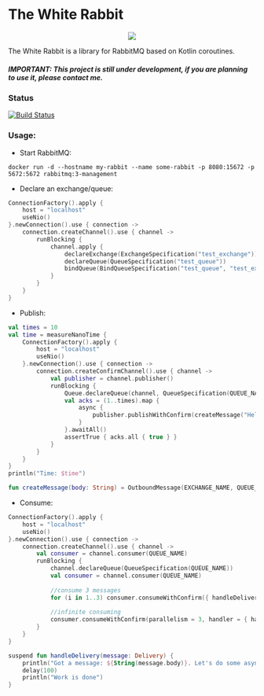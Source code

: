 # The White Rabbit
<div style="text-align:center">
    <img src ="https://github.com/viartemev/the-white-rabbit/blob/master/art/the-white-rabbit.png?raw=true"/>
</div>

The White Rabbit is a library for RabbitMQ based on Kotlin coroutines.

##### *IMPORTANT: This project is still under development, if you are planning to use it, please contact me.*

### Status
[![Build Status](https://travis-ci.org/viartemev/the-white-rabbit.svg?branch=master)](https://travis-ci.org/viartemev/the-white-rabbit)

### Usage:
- Start RabbitMQ: 
```docker
docker run -d --hostname my-rabbit --name some-rabbit -p 8080:15672 -p 5672:5672 rabbitmq:3-management
```

- Declare an exchange/queue:
```kotlin
ConnectionFactory().apply {
    host = "localhost"
    useNio()
}.newConnection().use { connection ->
    connection.createChannel().use { channel ->
        runBlocking {
            channel.apply {
                declareExchange(ExchangeSpecification("test_exchange"))
                declareQueue(QueueSpecification("test_queue"))
                bindQueue(BindQueueSpecification("test_queue", "test_exchange", "test_queue"))
            }
        }
    }
}
```
- Publish: 
```kotlin
val times = 10
val time = measureNanoTime {
    ConnectionFactory().apply {
        host = "localhost"
        useNio()
    }.newConnection().use { connection ->
        connection.createConfirmChannel().use { channel ->
            val publisher = channel.publisher()
            runBlocking {
                Queue.declareQueue(channel, QueueSpecification(QUEUE_NAME))
                val acks = (1..times).map {
                    async {
                        publisher.publishWithConfirm(createMessage("Hello #$it"))
                    }
                }.awaitAll()
                assertTrue { acks.all { true } }
            }
        }
    }
}
println("Time: $time")

fun createMessage(body: String) = OutboundMessage(EXCHANGE_NAME, QUEUE_NAME, MessageProperties.PERSISTENT_BASIC, body.toByteArray(charset("UTF-8")))
```

- Consume:
```kotlin
ConnectionFactory().apply {
    host = "localhost"
    useNio()
}.newConnection().use { connection ->
    connection.createChannel().use { channel ->
        val consumer = channel.consumer(QUEUE_NAME)
        runBlocking {
            channel.declareQueue(QueueSpecification(QUEUE_NAME))
            val consumer = channel.consumer(QUEUE_NAME)
            
            //consume 3 messages
            for (i in 1..3) consumer.consumeWithConfirm({ handleDelivery(it) })
            
            //infinite consuming
            consumer.consumeWithConfirm(parallelism = 3, handler = { handleDelivery(it) })
        }
    }
}

suspend fun handleDelivery(message: Delivery) {
    println("Got a message: ${String(message.body)}. Let's do some async work...")
    delay(100)
    println("Work is done")
}
```
